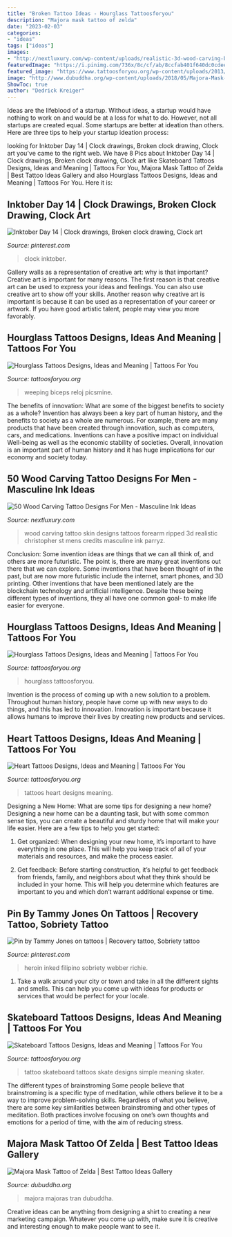 ```yaml
---
title: "Broken Tattoo Ideas - Hourglass Tattoosforyou"
description: "Majora mask tattoo of zelda"
date: "2023-02-03"
categories:
- "ideas"
tags: ["ideas"]
images:
- "http://nextluxury.com/wp-content/uploads/realistic-3d-wood-carving-block-mens-ripped-skin-inner-forearm-tattoos.jpg"
featuredImage: "https://i.pinimg.com/736x/8c/cf/ab/8ccfab401f640dc0cdee95f4447fd840.jpg"
featured_image: "https://www.tattoosforyou.org/wp-content/uploads/2013/11/Hourglass-Tattoo-For-Women.jpg"
image: "http://www.dubuddha.org/wp-content/uploads/2018/05/Majora-Mask-Tattoo-of-Zelda-by-Jim-Tran_ll-1.jpg"
ShowToc: true
author: "Dedrick Kreiger"
---
```



Ideas are the lifeblood of a startup. Without ideas, a startup would have nothing to work on and would be at a loss for what to do. However, not all startups are created equal. Some startups are better at ideation than others. Here are three tips to help your startup ideation process:

	

		
looking for Inktober Day 14 | Clock drawings, Broken clock drawing, Clock art you've came to the right web. We have 8 Pics about Inktober Day 14 | Clock drawings, Broken clock drawing, Clock art like Skateboard Tattoos Designs, Ideas and Meaning | Tattoos For You, Majora Mask Tattoo of Zelda | Best Tattoo Ideas Gallery and also Hourglass Tattoos Designs, Ideas and Meaning | Tattoos For You. Here it is:
		
    
## Inktober Day 14 | Clock Drawings, Broken Clock Drawing, Clock Art

<img loading=lazy src="https://i.pinimg.com/736x/8c/cf/ab/8ccfab401f640dc0cdee95f4447fd840.jpg" onerror="this.onerror=null;this.src='https://tse2.mm.bing.net/th?id=OIP.IbVrh1PZasOs30pF1ARZ-AHaJ3&amp;pid=15.1';" alt="Inktober Day 14 | Clock drawings, Broken clock drawing, Clock art">

_Source: pinterest.com_

>clock inktober. 

	

Gallery walls as a representation of creative art: why is that important?
Creative art is important for many reasons. The first reason is that creative art can be used to express your ideas and feelings. You can also use creative art to show off your skills. Another reason why creative art is important is because it can be used as a representation of your career or artwork. If you have good artistic talent, people may view you more favorably.

    
## Hourglass Tattoos Designs, Ideas And Meaning | Tattoos For You

<img loading=lazy src="https://www.tattoosforyou.org/wp-content/uploads/2013/11/Hourglass-Tattoo-Design.jpg" onerror="this.onerror=null;this.src='https://tse1.mm.bing.net/th?id=OIP.ULnvnA3xwThXwLc-bl7oIwHaJ4&amp;pid=15.1';" alt="Hourglass Tattoos Designs, Ideas and Meaning | Tattoos For You">

_Source: tattoosforyou.org_

>weeping biceps reloj picsmine. 

	

The benefits of innovation: What are some of the biggest benefits to society as a whole?
Invention has always been a key part of human history, and the benefits to society as a whole are numerous. For example, there are many products that have been created through innovation, such as computers, cars, and medications. Inventions can have a positive impact on individual Well-being as well as the economic stability of societies. Overall, innovation is an important part of human history and it has huge implications for our economy and society today.

    
## 50 Wood Carving Tattoo Designs For Men - Masculine Ink Ideas

<img loading=lazy src="http://nextluxury.com/wp-content/uploads/realistic-3d-wood-carving-block-mens-ripped-skin-inner-forearm-tattoos.jpg" onerror="this.onerror=null;this.src='https://tse3.mm.bing.net/th?id=OIP.JY7rZ5LG3mxdznoRovdw9wHaHa&amp;pid=15.1';" alt="50 Wood Carving Tattoo Designs For Men - Masculine Ink Ideas">

_Source: nextluxury.com_

>wood carving tattoo skin designs tattoos forearm ripped 3d realistic christopher st mens credits masculine ink parryz. 

	

Conclusion: Some invention ideas are things that we can all think of, and others are more futuristic. The point is, there are many great inventions out there that we can explore.
Some inventions that have been thought of in the past, but are now more futuristic include the internet, smart phones, and 3D printing. Other inventions that have been mentioned lately are the blockchain technology and artificial intelligence. Despite these being different types of inventions, they all have one common goal- to make life easier for everyone.

    
## Hourglass Tattoos Designs, Ideas And Meaning | Tattoos For You

<img loading=lazy src="https://www.tattoosforyou.org/wp-content/uploads/2013/11/Hourglass-Tattoo-For-Women.jpg" onerror="this.onerror=null;this.src='https://tse3.mm.bing.net/th?id=OIP.krlH1EHO4NhC6t_IYh7dygHaJ4&amp;pid=15.1';" alt="Hourglass Tattoos Designs, Ideas and Meaning | Tattoos For You">

_Source: tattoosforyou.org_

>hourglass tattoosforyou. 

	

Invention is the process of coming up with a new solution to a problem. Throughout human history, people have come up with new ways to do things, and this has led to innovation. Innovation is important because it allows humans to improve their lives by creating new products and services.

    
## Heart Tattoos Designs, Ideas And Meaning | Tattoos For You

<img loading=lazy src="http://www.tattoosforyou.org/wp-content/uploads/2013/09/Heart-Tattoos-For-Women.jpg" onerror="this.onerror=null;this.src='https://tse3.mm.bing.net/th?id=OIP.S5uuxqUdRpBu7OPg4x5SuQHaJ4&amp;pid=15.1';" alt="Heart Tattoos Designs, Ideas and Meaning | Tattoos For You">

_Source: tattoosforyou.org_

>tattoos heart designs meaning. 

	

Designing a New Home: What are some tips for designing a new home?
Designing a new home can be a daunting task, but with some common sense tips, you can create a beautiful and sturdy home that will make your life easier. Here are a few tips to help you get started:
1. Get organized: When designing your new home, it’s important to have everything in one place. This will help you keep track of all of your materials and resources, and make the process easier.

2. Get feedback: Before starting construction, it’s helpful to get feedback from friends, family, and neighbors about what they think should be included in your home. This will help you determine which features are important to you and which don’t warrant additional expense or time.


    
## Pin By Tammy Jones On Tattoos | Recovery Tattoo, Sobriety Tattoo

<img loading=lazy src="https://i.pinimg.com/736x/42/8a/b3/428ab32a627022abfafcc7a299373b81.jpg" onerror="this.onerror=null;this.src='https://tse4.mm.bing.net/th?id=OIP.oRP4SCI9zY9YKdWnwKBJvgHaJ4&amp;pid=15.1';" alt="Pin by Tammy Jones on tattoos | Recovery tattoo, Sobriety tattoo">

_Source: pinterest.com_

>heroin inked filipino sobriety webber richie. 

	

1. Take a walk around your city or town and take in all the different sights and smells. This can help you come up with ideas for products or services that would be perfect for your locale. 

    
## Skateboard Tattoos Designs, Ideas And Meaning | Tattoos For You

<img loading=lazy src="https://www.tattoosforyou.org/wp-content/uploads/2016/09/Skateboard-Tattoos-Simple.jpg" onerror="this.onerror=null;this.src='https://tse3.mm.bing.net/th?id=OIP.JrWbf-LhkJh-luc6tZkWjAHaJ3&amp;pid=15.1';" alt="Skateboard Tattoos Designs, Ideas and Meaning | Tattoos For You">

_Source: tattoosforyou.org_

>tattoo skateboard tattoos skate designs simple meaning skater. 

	

The different types of brainstroming
Some people believe that brainstroming is a specific type of meditation, while others believe it to be a way to improve problem-solving skills. Regardless of what you believe, there are some key similarities between brainstroming and other types of meditation. Both practices involve focusing on one’s own thoughts and emotions for a period of time, with the aim of reducing stress.

    
## Majora Mask Tattoo Of Zelda | Best Tattoo Ideas Gallery

<img loading=lazy src="http://www.dubuddha.org/wp-content/uploads/2018/05/Majora-Mask-Tattoo-of-Zelda-by-Jim-Tran_ll-1.jpg" onerror="this.onerror=null;this.src='https://tse4.mm.bing.net/th?id=OIP.TvqMafvtgghO2TkIglRGrwHaJQ&amp;pid=15.1';" alt="Majora Mask Tattoo of Zelda | Best Tattoo Ideas Gallery">

_Source: dubuddha.org_

>majora majoras tran dubuddha. 

	

Creative ideas can be anything from designing a shirt to creating a new marketing campaign. Whatever you come up with, make sure it is creative and interesting enough to make people want to see it.

